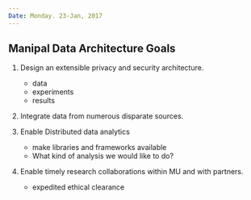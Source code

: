 ```yaml
---
Date: Monday. 23-Jan, 2017
---
```


## Manipal Data Architecture Goals
1. Design an extensible privacy and security architecture.
    * data
    * experiments
    * results

2. Integrate data from numerous disparate sources.

3. Enable Distributed data analytics
    * make libraries and frameworks available
    * What kind of analysis we would like to do?

4. Enable timely research collaborations within MU and with partners.
    * expedited ethical clearance
